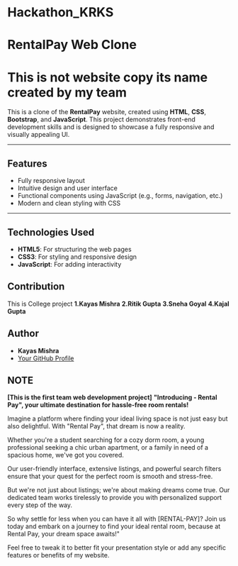 # Hackathon_KRKS
# RentalPay Web Clone
# This is not website copy its name created by my team
This is a clone of the **RentalPay** website, created using **HTML**, **CSS**, **Bootstrap**, and **JavaScript**. This project demonstrates front-end development skills and is designed to showcase a fully responsive and visually appealing UI.  

---

## Features  
- Fully responsive layout  
- Intuitive design and user interface  
- Functional components using JavaScript (e.g., forms, navigation, etc.)  
- Modern and clean styling with CSS  

---

## Technologies Used  
- **HTML5**: For structuring the web pages  
- **CSS3**: For styling and responsive design  
- **JavaScript**: For adding interactivity  

## Contribution  
This is College project
**1.Kayas Mishra**
**2.Ritik Gupta** 
**3.Sneha Goyal**
**4.Kajal Gupta**

## Author  
- **Kayas Mishra**  
- [Your GitHub Profile](https://github.com/KayasSecret)  

## NOTE
**[This is the first team web development project]**
**"Introducing - Rental Pay", your ultimate destination for hassle-free room rentals!**

Imagine a platform where finding your ideal living space is not just easy but also delightful. With "Rental Pay", that dream is now a reality.

Whether you're a student searching for a cozy dorm room, a young professional seeking a chic urban apartment, or a family in need of a spacious home, we've got you covered.

Our user-friendly interface, extensive listings, and powerful search filters ensure that your quest for the perfect room is smooth and stress-free.

But we're not just about listings; we're about making dreams come true. Our dedicated team works tirelessly to provide you with personalized support every step of the way.

So why settle for less when you can have it all with [RENTAL-PAY]? Join us today and embark on a journey to find your ideal rental room, because at Rental Pay, your dream space awaits!"

Feel free to tweak it to better fit your presentation style or add any specific features or benefits of my website.
